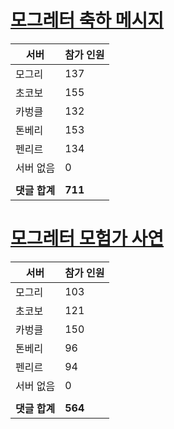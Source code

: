 # [모그레터 축하 메시지](./Event250701_v7_2_10th_moogleletter0.md)

|서버|참가 인원|
|-|-|
|모그리|137|
|초코보|155|
|카벙클|132|
|톤베리|153|
|펜리르|134|
|서버 없음|0|
|||
|**댓글 합계**|**711**|


# [모그레터 모험가 사연](./Event250701_v7_2_10th_moogleletter1.md)

|서버|참가 인원|
|-|-|
|모그리|103|
|초코보|121|
|카벙클|150|
|톤베리|96|
|펜리르|94|
|서버 없음|0|
|||
|**댓글 합계**|**564**|


